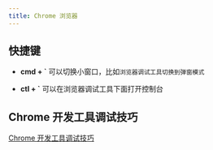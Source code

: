 ```yaml
---
title: Chrome 浏览器
---
```


## 快捷键

- **cmd + \`** 可以切换小窗口，比如`浏览器调试工具切换到弹窗模式`

- **ctl + `** 可以在浏览器调试工具下面打开控制台

## Chrome 开发工具调试技巧

[Chrome 开发工具调试技巧](https://fyze31atzb.feishu.cn/docx/Lfjwdp3JEoZm0dxK5hqcfR4lnOe)
